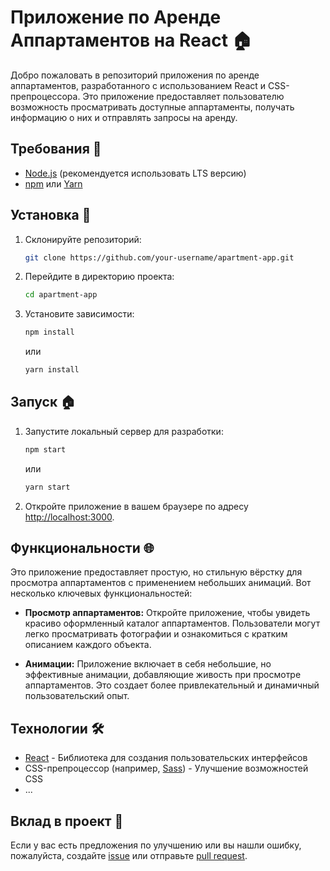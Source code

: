 # Приложение по Аренде Аппартаментов на React 🏠

Добро пожаловать в репозиторий приложения по аренде аппартаментов, разработанного с использованием React и CSS-препроцессора. Это приложение предоставляет пользователю возможность просматривать доступные аппартаменты, получать информацию о них и отправлять запросы на аренду.

## Требования 🏡

- [Node.js](https://nodejs.org/) (рекомендуется использовать LTS версию)
- [npm](https://www.npmjs.com/) или [Yarn](https://yarnpkg.com/)

## Установка 🚀

1. Склонируйте репозиторий:

    ```bash
    git clone https://github.com/your-username/apartment-app.git
    ```

2. Перейдите в директорию проекта:

    ```bash
    cd apartment-app
    ```

3. Установите зависимости:

    ```bash
    npm install
    ```

    или

    ```bash
    yarn install
    ```

## Запуск 🏠

1. Запустите локальный сервер для разработки:

    ```bash
    npm start
    ```

    или

    ```bash
    yarn start
    ```

2. Откройте приложение в вашем браузере по адресу [http://localhost:3000](http://localhost:3000).

## Функциональности 🌐

Это приложение предоставляет простую, но стильную вёрстку для просмотра аппартаментов с применением небольших анимаций. Вот несколько ключевых функциональностей:

- **Просмотр аппартаментов:** Откройте приложение, чтобы увидеть красиво оформленный каталог аппартаментов. Пользователи могут легко просматривать фотографии и ознакомиться с кратким описанием каждого объекта.

- **Анимации:** Приложение включает в себя небольшие, но эффективные анимации, добавляющие живость при просмотре аппартаментов. Это создает более привлекательный и динамичный пользовательский опыт.


## Технологии 🛠️

- [React](https://reactjs.org/) - Библиотека для создания пользовательских интерфейсов
- CSS-препроцессор (например, [Sass](https://sass-lang.com/)) - Улучшение возможностей CSS
- ...

## Вклад в проект 🤝

Если у вас есть предложения по улучшению или вы нашли ошибку, пожалуйста, создайте [issue](https://github.com/your-username/apartment-app/issues) или отправьте [pull request](https://github.com/your-username/apartment-app/pulls).
